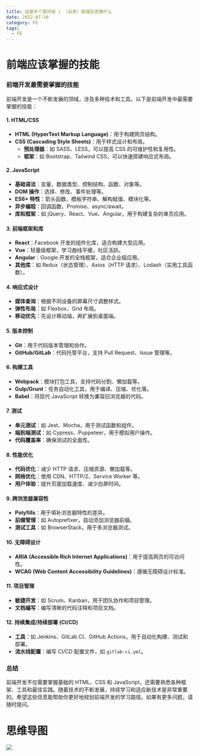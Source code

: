 ```yaml
---
title: 这是半个提问帖 | （业务）前端应该做什么
date: 2022-07-18
category: FE
tags:
  - FE
---
```


<!-- more -->

# 前端应该掌握的技能

### 前端开发最需要掌握的技能

前端开发是一个不断发展的领域，涉及多种技术和工具。以下是前端开发中最需要掌握的技能：

#### 1\. HTML/CSS

-   **HTML (HyperText Markup Language)**：用于构建网页结构。
-   **CSS (Cascading Style Sheets)**：用于样式设计和布局。
    -   **预处理器**：如 SASS、LESS，可以提高 CSS 的可维护性和复用性。
    -   **框架**：如 Bootstrap、Tailwind CSS，可以快速搭建响应式布局。

#### 2\. JavaScript

-   **基础语法**：变量、数据类型、控制结构、函数、对象等。
-   **DOM 操作**：选择、修改、事件处理等。
-   **ES6+ 特性**：箭头函数、模板字符串、解构赋值、模块化等。
-   **异步编程**：回调函数、Promise、async/await。
-   **库和框架**：如 jQuery、React、Vue、Angular，用于构建复杂的单页应用。

#### 3\. 前端框架和库

-   **React**：Facebook 开发的组件化库，适合构建大型应用。
-   **Vue**：轻量级框架，学习曲线平缓，社区活跃。
-   **Angular**：Google 开发的全栈框架，适合企业级应用。
-   **其他库**：如 Redux（状态管理）、Axios（HTTP 请求）、Lodash（实用工具函数）。

#### 4\. 响应式设计

-   **媒体查询**：根据不同设备的屏幕尺寸调整样式。
-   **弹性布局**：如 Flexbox、Grid 布局。
-   **移动优先**：先设计移动端，再扩展到桌面端。

#### 5\. 版本控制

-   **Git**：用于代码版本管理和协作。
-   **GitHub/GitLab**：代码托管平台，支持 Pull Request、Issue 管理等。

#### 6\. 构建工具

-   **Webpack**：模块打包工具，支持代码分割、懒加载等。
-   **Gulp/Grunt**：任务自动化工具，用于编译、压缩、优化等。
-   **Babel**：将现代 JavaScript 转换为兼容旧浏览器的代码。

#### 7\. 测试

-   **单元测试**：如 Jest、Mocha，用于测试函数和组件。
-   **端到端测试**：如 Cypress、Puppeteer，用于模拟用户操作。
-   **代码覆盖率**：确保测试的全面性。

#### 8\. 性能优化

-   **代码优化**：减少 HTTP 请求、压缩资源、懒加载等。
-   **网络优化**：使用 CDN、HTTP/2、Service Worker 等。
-   **用户体验**：提升页面加载速度、减少白屏时间。

#### 9\. 跨浏览器兼容性

-   **Polyfills**：用于填补浏览器特性的差异。
-   **前缀管理**：如 Autoprefixer，自动添加浏览器前缀。
-   **测试工具**：如 BrowserStack，用于多浏览器测试。

#### 10\. 无障碍设计

-   **ARIA (Accessible Rich Internet Applications)**：用于提高网页的可访问性。
-   **WCAG (Web Content Accessibility Guidelines)**：遵循无障碍设计标准。

#### 11\. 项目管理

-   **敏捷开发**：如 Scrum、Kanban，用于团队协作和项目管理。
-   **文档编写**：编写清晰的代码注释和项目文档。

#### 12\. 持续集成/持续部署 (CI/CD)

-   **工具**：如 Jenkins、GitLab CI、GitHub Actions，用于自动化构建、测试和部署。
-   **流水线配置**：编写 CI/CD 配置文件，如 `gitlab-ci.yml`。

### 总结

前端开发不仅需要掌握基础的 HTML、CSS 和 JavaScript，还需要熟悉各种框架、工具和最佳实践。随着技术的不断发展，持续学习和适应新技术是非常重要的。希望这些信息能帮助你更好地规划前端开发的学习路径。如果有更多问题，请随时提问。



# 思维导图

![](./image/what-should-fe-to-do.png)
